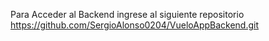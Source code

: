 Para Acceder al Backend ingrese al siguiente repositorio
https://github.com/SergioAlonso0204/VueloAppBackend.git
